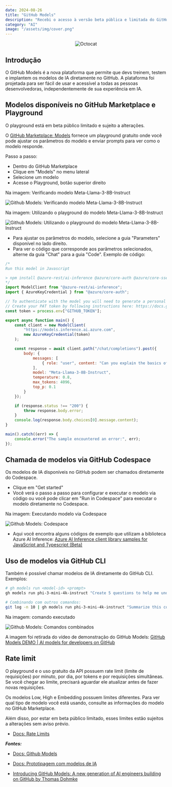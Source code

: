 ```yaml
---
date: 2024-08-26
title: "GitHub Models"
description: "Recebi o acesso à versão beta pública e limitada do GitHub Models"
category: "AI"
image: "/assets/img/cover.png"
---
```


<div class="smallSize" align="center">

![Octocat](/assets/img/octocat.gif)

</div>

## Introdução

O GitHub Models é a nova plataforma que permite que devs treinem, testem e implantem os modelos de IA diretamente no GitHub. A plataforma foi projetada para ser fácil de usar e acessível a todas as pessoas desenvolvedoras, independentemente de sua experiência em IA.

## Modelos disponíveis no GitHub Marketplace e Playground

O playground está em beta público limitado e sujeito a alterações.

O <a href="https://github.com/marketplace/models" target="_blank" rel="nofollow, noreferrer,noopener,external">GitHub Marketplace: Models</a> fornece um playground gratuito onde você pode ajustar os parâmetros do modelo e enviar prompts para ver como o modelo responde.

Passo a passo:

- Dentro do GitHub Marketplace
- Clique em "Models" no menu lateral
- Selecione um modelo
- Acesse o Playground, botão superior direito

Na imagem: Verificando modelo Meta-Llama-3-8B-Instruct

![Github Models: Verificando modelo Meta-Llama-3-8B-Instruct](/assets/img/github-models/gh-models-1.png)

Na imagem: Utilizando o playground do modelo Meta-Llama-3-8B-Instruct

![Github Models: Utilizando o playground do modelo Meta-Llama-3-8B-Instruct](/assets/img/github-models/gh-models-2.png)

- Para ajustar os parâmetros do modelo, selecione a guia "Parameters" disponível no lado direito.
- Para ver o código que corresponde aos parâmetros selecionados, alterne da guia "Chat" para a guia "Code". Exemplo de código:

```javascript
/*
Run this model in Javascript

> npm install @azure-rest/ai-inference @azure/core-auth @azure/core-sse
*/
import ModelClient from "@azure-rest/ai-inference";
import { AzureKeyCredential } from "@azure/core-auth";

// To authenticate with the model you will need to generate a personal access token (PAT) in your GitHub settings. 
// Create your PAT token by following instructions here: https://docs.github.com/en/authentication/keeping-your-account-and-data-secure/managing-your-personal-access-tokens
const token = process.env["GITHUB_TOKEN"];

export async function main() {
    const client = new ModelClient(
        "https://models.inference.ai.azure.com",
        new AzureKeyCredential(token)
    );

    const response = await client.path("/chat/completions").post({
        body: {
            messages: [
                { role: "user", content: "Can you explain the basics of machine learning?" }
            ],
            model: "Meta-Llama-3-8B-Instruct",
            temperature: 0.8,
            max_tokens: 4096,
            top_p: 0.1
        }
    });

    if (response.status !== "200") {
        throw response.body.error;
    }
    console.log(response.body.choices[0].message.content);
}

main().catch((err) => {
    console.error("The sample encountered an error:", err);
});
```

## Chamada de modelos via GitHub Codespace

Os modelos de IA disponíveis no GitHub podem ser chamados diretamente do Codespace.

- Clique em "Get started"
- Você verá o passo a passo para configurar e executar o modelo via código ou você pode clicar em "Run in Codespace" para executar o modelo diretamente no Codespace.

Na imagem: Executando modelo via Codespace

![Github Models: Codespace](/assets/img/github-models/gh-models-3.png)

- Aqui você encontra alguns códigos de exemplo que utilizam a biblioteca Azure AI Inference: <a href="https://aka.ms/azsdk/azure-ai-inference/js/samples" target="_blank" rel="nofollow, noreferrer,noopener,external">Azure AI Inference client library samples for JavaScript and Typescript (Beta)</a>

## Uso de modelos via GitHub CLI

Também é possível chamar modelos de IA diretamente do GitHub CLI. Exemplos:

```bash
# gh models run <model-id> <prompt>
gh models run phi-3-mini-4k-instruct "Create 5 questions to help me understand the basics of machine learning"

# Combinando com outros comandos:
git log -n 10 | gh models run phi-3-mini-4k-instruct "Summarize this commit history. Use max 1 line per commit"
```

Na imagem: comando executado  

![Github Models: Comandos combinados](/assets/img/github-models/gh-models-4.jpg)

A imagem foi retirada do vídeo de demonstração do GitHub Models: <a href="https://youtu.be/WiBB8Lsgl7I" target="_blank" rel="nofollow, noreferrer,noopener,external"> GitHub Models DEMO | AI models for developers on GitHub </a> 

## Rate limit

O playground e o uso gratuito da API possuem rate limit (limite de requisições) por minuto, por dia, por tokens e por requisições simultâneas. Se você chegar ao limite, precisará aguardar ele atualizar antes de fazer novas requisições.

Os modelos Low, High e Embedding possuem limites diferentes. Para ver qual tipo de modelo você está usando, consulte as informações do modelo no GitHub Marketplace.

Além disso, por estar em beta público limitado, esses limites estão sujeitos a alterações sem aviso prévio.

- <a href="https://docs.github.com/en/github-models/prototyping-with-ai-models#rate-limits" target="_blank" rel="nofollow, noreferrer,noopener,external">Docs: Rate Limits</a>

***Fontes:***

- <a href="https://docs.github.com/en/github-models" target="_blank" rel="nofollow, noreferrer,noopener,external">Docs: Github Models</a>

- <a href="https://docs.github.com/pt/github-models/prototyping-with-ai-models" target="_blank" rel="nofollow, noreferrer,noopener,external">Docs: Prototipagem com modelos de IA</a>

- <a href="https://github.blog/news-insights/product-news/introducing-github-models/" target="_blank" rel="nofollow, noreferrer,noopener,external">Introducing GitHub Models: A new generation of AI engineers building on GitHub by Thomas Dohmke</a>
